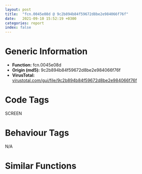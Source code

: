 ```yaml
---
layout: post
title:  "fcn.0045e08d @ 9c2b894b84f59672d8be2e984066f76f"
date:   2021-09-10 15:52:19 +0300
categories: report
index: false
---
```


# Generic Information
- **Function:** fcn.0045e08d
- **Origin (md5):** 9c2b894b84f59672d8be2e984066f76f
- **VirusTotal:** [virustotal.com/gui/file/9c2b894b84f59672d8be2e984066f76f][virustotal_ref]

# Code Tags
<span class="tag" id="SCREEN">SCREEN</span>


# Behaviour Tags
<span class="bhv-tag" id="na">N/A</span>

# Similar Functions
<script type="text/javascript" src="https://www.gstatic.com/charts/loader.js"></script>
<script type="text/javascript">

    google.charts.load('current', {'packages':['corechart']});
    google.charts.setOnLoadCallback(drawChart);

    function drawChart() {
    var data = new google.visualization.DataTable();
        data.addColumn('number', 'X');
        data.addColumn('number', 'Y');
        data.addColumn({type: 'string', role: 'tooltip', 'p': {'html': true}});
        data.addColumn({'type': 'string', 'role': 'style'});
        
        data.addRows([
    [-165.7814178466797, 74.0894775390625, '<b><a href="/report/fcn.0045e08d@9c2b894b84f59672d8be2e984066f76f">fcn.0045e08d</a><br>@9c2b894b84f59672d8be2e984066f76f</b><br>push 0x118<br>mov eax, 0x578464<br>call fcn.00553908<br>mov edi, ecx<br>mov dword[ebp-0x90], edi<br>lea eax, [ebp-0xec]<br>push eax<br>lea eax, [ebp-0xfc]<br>push eax<br>lea eax, [ebp-0xdc]<br>push eax<br>push dword[ebp+8]<br>call fcn.0046d6c8<br>lea eax, [ebp-0xe4]<br>push eax<br>lea eax, [ebp-0xf4]<br>push eax<br>lea eax, [ebp-0xac]<br>push eax<br>push dword[ebp+0xc]<br>call fcn.0046d6c8<br>fld qword[ebp-0xac]<br>fsub qword[ebp-0xdc]<br>push 0x20<br>pop esi<br>fstp qword[ebp-0xc4]<br>fld qword[ebp-0xe4]<br>fsub qword[ebp-0xec]<br>fstp qword[ebp-0xd4]<br>fld qword[ebp-0xf4]<br>fsub qword[ebp-0xfc]<br>fstp qword[ebp-0xcc]<br>cmp dword[edi+8], esi<br>jne 0x45e2ae<br>lea eax, [ebp-0x64]<br>push eax<br>push 0x54<br>push dword[edi+0x8c]<br>call dword[sym.imp.GDI32.dll_GetObjectW]<br>test eax, eax<br>je 0x45e5b6<br>cmp word[ebp-0x52], si<br>jne 0x45e5b6<br>mov esi, dword[ebp-0x50]<br>test esi, esi<br>je 0x45e5b6<br>mov ecx, dword[ebp-0x5c]<br>xor edi, edi<br>mov edx, dword[ebp-0x60]<br>mov eax, ecx<br>imul eax, edx<br>test eax, eax<br>jle 0x45e5b6<br>add esi, 2<br>cmp byte[esi+1], 0<br>je 0x45e298<br>movzx ecx, byte[esi-2]<br>lea eax, [ebp-0x94]<br>push eax<br>lea eax, [ebp-0x9c]<br>shl ecx, 8<br>push eax<br>lea eax, [ebp-0xa4]<br>push eax<br>movzx eax, byte[esi-1]<br>or ecx, eax<br>movzx eax, byte[esi]<br>shl ecx, 8<br>or ecx, eax<br>push ecx<br>call fcn.0046d6c8<br>fld qword[ebp-0xa4]<br>fadd qword[ebp-0xc4]<br>fld1 <br>fcom st(1)<br>fnstsw ax<br>fldz <br>test ah, 5<br>jnp 0x45e1c9<br>fcom st(2)<br>fnstsw ax<br>test ah, 0x41<br>jne 0x45e1c9<br>fstp st(2)<br>fld st(1)<br>jmp 0x45e1de<br>fxch st(1)<br>fcom st(2)<br>fnstsw ax<br>test ah, 5<br>jp 0x45e202<br>fstp st(2)<br>fld st(1)<br>fxch st(1)<br>fxch st(2)<br>fxch st(1)<br>fld qword[ebp-0x9c]<br>fadd qword[ebp-0xcc]<br>fcom st(2)<br>fnstsw ax<br>test ah, 0x41<br>je 0x45e208<br>fcom st(3)<br>fnstsw ax<br>test ah, 5<br>jp 0x45e208<br>fstp st(0)<br>fld st(2)<br>jmp 0x45e215<br>fxch st(1)<br>fxch st(2)<br>jmp 0x45e1de<br>fcom st(2)<br>fnstsw ax<br>test ah, 0x41<br>jne 0x45e215<br>fstp st(0)<br>fld st(1)<br>fld qword[ebp-0x94]<br>fld st(0)<br>fadd qword[ebp-0xd4]<br>fcom st(4)<br>fnstsw ax<br>test ah, 0x41<br>je 0x45e23b<br>fcom st(5)<br>fnstsw ax<br>test ah, 5<br>jp 0x45e23b<br>fstp st(4)<br>fstp st(3)<br>jmp 0x45e24e<br>fstp st(5)<br>fxch st(3)<br>fcom st(4)<br>fnstsw ax<br>test ah, 5<br>jp 0x45e24c<br>fstp st(4)<br>jmp 0x45e24e<br>fstp st(0)<br>fld qword[0x5b9908]<br>fcomp qword[ebp-0xac]<br>fnstsw ax<br>test ah, 5<br>jp 0x45e265<br>fstp st(3)<br>jmp 0x45e26d<br>fstp st(2)<br>fxch st(1)<br>fxch st(2)<br>fxch st(1)<br>sub esp, 0x18<br>fxch st(2)<br>fstp qword[esp+0x10]<br>fstp qword[esp+8]<br>fstp qword[esp]<br>call fcn.0046c6a8<br>mov ecx, eax<br>mov byte[esi], al<br>shr ecx, 8<br>shr eax, 0x10<br>mov byte[esi-1], cl<br>mov byte[esi-2], al<br>mov ecx, dword[ebp-0x5c]<br>mov edx, dword[ebp-0x60]<br>mov eax, ecx<br>inc edi<br>imul eax, edx<br>add esi, 4<br>cmp edi, eax<br>jl 0x45e167<br>jmp 0x45e5b6<br>lea ecx, [ebp-0x8c]<br>call fcn.004119b2<br>and dword[ebp-4], 0<br>push 0<br>call dword[sym.imp.GDI32.dll_CreateCompatibleDC]<br>push eax<br>lea ecx, [ebp-0x8c]<br>call fcn.004122af<br>lea eax, [ebp-0x124]<br>push eax<br>push 0x18<br>push dword[edi+0x8c]<br>call dword[sym.imp.GDI32.dll_GetObjectW]<br>test eax, eax<br>je 0x45e5ab<br>mov eax, dword[edi+0x8c]<br>test eax, eax<br>je 0x45e30c<br>push eax<br>push dword[ebp-0x88]<br>call dword[sym.imp.GDI32.dll_SelectObject]<br>mov esi, eax<br>mov dword[ebp-0x74], eax<br>jmp 0x45e311<br>xor esi, esi<br>mov dword[ebp-0x74], esi<br>test esi, esi<br>je 0x45e5ab<br>mov ecx, dword[ebp-0x11c]<br>mov eax, dword[ebp-0x120]<br>push ecx<br>push eax<br>push dword[ebp-0x88]<br>mov dword[ebp-0x68], eax<br>mov dword[ebp-0x78], ecx<br>call dword[sym.imp.GDI32.dll_CreateCompatibleBitmap]<br>mov ebx, eax<br>mov dword[ebp-0x98], ebx<br>test ebx, ebx<br>jne 0x45e357<br>push esi<br>push dword[ebp-0x88]<br>call dword[sym.imp.GDI32.dll_SelectObject]<br>jmp 0x45e5ab<br>lea ecx, [ebp-0xbc]<br>call fcn.004119b2<br>push dword[ebp-0x88]<br>mov byte[ebp-4], 1<br>call dword[sym.imp.GDI32.dll_CreateCompatibleDC]<br>push eax<br>lea ecx, [ebp-0xbc]<br>call fcn.004122af<br>push ebx<br>push dword[ebp-0xb8]<br>call dword[sym.imp.GDI32.dll_SelectObject]<br>mov dword[ebp-0xa0], eax<br>test eax, eax<br>jne 0x45e3ae<br>push esi<br>push dword[ebp-0x88]<br>call dword[sym.imp.GDI32.dll_SelectObject]<br>push ebx<br>call dword[sym.imp.GDI32.dll_DeleteObject]<br>jmp 0x45e5a0<br>push 0xcc0020<br>xor eax, eax<br>push eax<br>push eax<br>push dword[ebp-0x88]<br>push dword[ebp-0x78]<br>push dword[ebp-0x68]<br>push eax<br>push eax<br>push dword[ebp-0xb8]<br>call dword[sym.imp.GDI32.dll_BitBlt]<br>mov ecx, dword[edi+0xa8]<br>mov dword[ebp-0x70], ecx<br>cmp ecx, 0xffffffff<br>jne 0x45e3ea<br>call fcn.00410017<br>mov eax, dword[eax+0x1c]<br>mov dword[ebp-0x70], eax<br>and dword[ebp-0x6c], 0<br>mov eax, dword[ebp-0x68]<br>test eax, eax<br>jle 0x45e551<br>mov edi, dword[ebp-0x6c]<br>mov esi, dword[ebp-0x78]<br>xor ebx, ebx<br>test esi, esi<br>jle 0x45e539<br>push ebx<br>push edi<br>push dword[ebp-0xb8]<br>call dword[sym.imp.GDI32.dll_GetPixel]<br>mov dword[ebp-0x6c], eax<br>cmp eax, dword[ebp-0x70]<br>je 0x45e52d<br>lea ecx, [ebp-0x10c]<br>push ecx<br>lea ecx, [ebp-0x104]<br>push ecx<br>lea ecx, [ebp-0x7c]<br>push ecx<br>push eax<br>call fcn.0046d6c8<br>fld qword[ebp-0x7c]<br>fadd qword[ebp-0xc4]<br>fld1 <br>fcom st(1)<br>fnstsw ax<br>fldz <br>test ah, 5<br>jnp 0x45e460<br>fcom st(2)<br>fnstsw ax<br>test ah, 0x41<br>jne 0x45e460<br>fstp st(2)<br>fld st(1)<br>jmp 0x45e475<br>fxch st(1)<br>fcom st(2)<br>fnstsw ax<br>test ah, 5<br>jp 0x45e499<br>fstp st(2)<br>fld st(1)<br>fxch st(1)<br>fxch st(2)<br>fxch st(1)<br>fld qword[ebp-0x104]<br>fadd qword[ebp-0xcc]<br>fcom st(2)<br>fnstsw ax<br>test ah, 0x41<br>je 0x45e49f<br>fcom st(3)<br>fnstsw ax<br>test ah, 5<br>jp 0x45e49f<br>fstp st(0)<br>fld st(2)<br>jmp 0x45e4ac<br>fxch st(1)<br>fxch st(2)<br>jmp 0x45e475<br>fcom st(2)<br>fnstsw ax<br>test ah, 0x41<br>jne 0x45e4ac<br>fstp st(0)<br>fld st(1)<br>fld qword[ebp-0x10c]<br>fld st(0)<br>fadd qword[ebp-0xd4]<br>fcom st(4)<br>fnstsw ax<br>test ah, 0x41<br>je 0x45e4d2<br>fcom st(5)<br>fnstsw ax<br>test ah, 5<br>jp 0x45e4d2<br>fstp st(0)<br>fstp st(3)<br>jmp 0x45e4e5<br>fstp st(5)<br>fxch st(3)<br>fcom st(4)<br>fnstsw ax<br>test ah, 5<br>jp 0x45e4e3<br>fstp st(4)<br>jmp 0x45e4e5<br>fstp st(0)<br>fld qword[0x5b9908]<br>fcomp qword[ebp-0xac]<br>fnstsw ax<br>test ah, 5<br>jp 0x45e4fc<br>fstp st(3)<br>jmp 0x45e504<br>fstp st(2)<br>fxch st(1)<br>fxch st(2)<br>fxch st(1)<br>sub esp, 0x18<br>fxch st(2)<br>fstp qword[esp+0x10]<br>fstp qword[esp+8]<br>fstp qword[esp]<br>call fcn.0046c6a8<br>cmp dword[ebp-0x6c], eax<br>je 0x45e52d<br>push eax<br>push ebx<br>push edi<br>push dword[ebp-0xb8]<br>call dword[sym.imp.GDI32.dll_SetPixel]<br>inc ebx<br>cmp ebx, esi<br>jl 0x45e409<br>mov eax, dword[ebp-0x68]<br>inc edi<br>cmp edi, eax<br>jl 0x45e3ff<br>mov edi, dword[ebp-0x90]<br>mov esi, dword[ebp-0x74]<br>mov ebx, dword[ebp-0x98]<br>push dword[ebp-0xa0]<br>push dword[ebp-0xb8]<br>call dword[sym.imp.GDI32.dll_SelectObject]<br>push esi<br>push dword[ebp-0x88]<br>call dword[sym.imp.GDI32.dll_SelectObject]<br>push dword[edi+0x8c]<br>call dword[sym.imp.GDI32.dll_DeleteObject]<br>lea esi, [edi+0x90]<br>mov dword[edi+0x8c], ebx<br>push esi<br>call fcn.00431269<br>and dword[esi], 0<br>lea esi, [edi+0x94]<br>push esi<br>call fcn.00431269<br>and dword[esi], 0<br>lea ecx, [ebp-0xbc]<br>call fcn.00411b08<br>lea ecx, [ebp-0x8c]<br>call fcn.00411b08<br>call fcn.005538b2<br>ret 8<br><eoc> ', 'point { fill-color: #e0440e; }'],
[-47.85121536254883, 93.64165496826172, '<b><a href="/report/fcn.0046aa15@9c2b894b84f59672d8be2e984066f76f">fcn.0046aa15</a><br>@9c2b894b84f59672d8be2e984066f76f</b><br>push 0xe0<br>mov eax, 0x578acc<br>call fcn.005538d4<br>mov dword[ebp-0x50], ecx<br>mov eax, dword[ebp+0x2c]<br>mov esi, dword[ebp+0x10]<br>mov edi, dword[ebp+0x14]<br>mov dword[ebp-0xa0], eax<br>mov eax, dword[ebp+8]<br>sub esi, eax<br>mov dword[ebp-0x78], eax<br>mov eax, dword[ebp+0xc]<br>sub edi, eax<br>mov dword[ebp-0x4c], esi<br>mov dword[ebp-0x74], eax<br>mov dword[ebp-0x48], edi<br>cmp esi, 4<br>jle 0x46b261<br>cmp edi, 4<br>jle 0x46b261<br>lea ecx, [ebp-0x38]<br>call fcn.004119b2<br>mov ecx, dword[ebp-0x50]<br>xor ebx, ebx<br>mov dword[ebp-4], ebx<br>mov eax, dword[ecx+4]<br>test eax, eax<br>jne 0x46aa79<br>mov eax, ebx<br>jmp 0x46aa7c<br>mov eax, dword[eax+4]<br>push eax<br>call dword[sym.imp.GDI32.dll_CreateCompatibleDC]<br>push eax<br>lea ecx, [ebp-0x38]<br>call fcn.004122af<br>test eax, eax<br>je 0x46b259<br>mov dword[ebp-0x54], ebx<br>mov dword[ebp-0x58], 0x585684<br>mov eax, dword[ebp-0x50]<br>push edi<br>push esi<br>mov byte[ebp-4], 1<br>mov eax, dword[eax+4]<br>push dword[eax+4]<br>call dword[sym.imp.GDI32.dll_CreateCompatibleBitmap]<br>push eax<br>lea ecx, [ebp-0x58]<br>call fcn.004122f0<br>test eax, eax<br>je 0x46b24a<br>push dword[ebp-0x54]<br>push dword[ebp-0x34]<br>call fcn.00412959<br>mov dword[ebp-0xa4], eax<br>test eax, eax<br>jne 0x46aade<br>call fcn.0040f785<br>lea eax, [ebp-0x40]<br>mov dword[ebp-0xac], esi<br>push eax<br>lea eax, [ebp-0xac]<br>mov dword[ebp-0xa8], edi<br>push eax<br>call fcn.00469c5b<br>mov dword[ebp-0x84], eax<br>test eax, eax<br>je 0x46b24a<br>cmp dword[ebp-0x40], 0<br>je 0x46b24a<br>push eax<br>push dword[ebp-0x34]<br>call dword[sym.imp.GDI32.dll_SelectObject]<br>mov ecx, dword[ebp-0x50]<br>mov eax, dword[ecx+4]<br>test eax, eax<br>jne 0x46ab2a<br>mov eax, ebx<br>jmp 0x46ab2d<br>mov eax, dword[eax+4]<br>push 0xcc0020<br>push dword[ebp+0xc]<br>push dword[ebp+8]<br>push eax<br>push edi<br>push esi<br>push ebx<br>push ebx<br>push dword[ebp-0x34]<br>call dword[sym.imp.GDI32.dll_BitBlt]<br>mov eax, dword[ebp-0x74]<br>neg eax<br>push eax<br>mov eax, dword[ebp-0x78]<br>neg eax<br>push eax<br>lea eax, [ebp+8]<br>push eax<br>call dword[sym.imp.USER32.dll_OffsetRect]<br>mov eax, dword[ebp+0x10]<br>add eax, dword[ebp+8]<br>fild dword[ebp+0x24]<br>cdq <br>sub eax, edx<br>mov ecx, dword[ebp+0x18]<br>sar eax, 1<br>mov dword[ebp-0x3c], eax<br>mov eax, dword[ebp+0x14]<br>add eax, dword[ebp+0xc]<br>fstp qword[ebp-0x80]<br>fld qword[ebp-0x80]<br>fmul qword[0x58e540]<br>cdq <br>sub eax, edx<br>mov edx, dword[ebp+0x1c]<br>sar eax, 1<br>mov dword[ebp-0x5c], eax<br>fdiv qword[0x58ec28]<br>movzx eax, cl<br>mov dword[ebp-0x10], eax<br>movzx eax, dl<br>fst qword[ebp-0xb4]<br>fld qword[0x58ec10]<br>fadd st(1)<br>fst qword[ebp-0x80]<br>fild dword[ebp-0x10]<br>mov dword[ebp-0x10], eax<br>mov eax, ecx<br>shr eax, 8<br>movzx eax, al<br>fstp qword[ebp-0x18]<br>fld qword[ebp-0x18]<br>fst qword[ebp-0xc4]<br>fild dword[ebp-0x10]<br>mov dword[ebp-0x10], eax<br>mov eax, edx<br>shr eax, 8<br>movzx eax, al<br>fstp qword[ebp-0x18]<br>fld qword[ebp-0x18]<br>fld qword[0x5b9908]<br>fadd st(1), st(0)<br>fxch st(1)<br>fsubrp st(2)<br>fld qword[0x58ec38]<br>fdiv st(2), st(0)<br>fxch st(2)<br>fadd st(0), st(0)<br>fstp qword[ebp-0xbc]<br>fild dword[ebp-0x10]<br>mov dword[ebp-0x10], eax<br>fstp qword[ebp-0x18]<br>fld qword[ebp-0x18]<br>fst qword[ebp-0xd4]<br>fild dword[ebp-0x10]<br>fstp qword[ebp-0x18]<br>fld qword[ebp-0x18]<br>fadd st(2)<br>fsubrp st(1)<br>fdiv st(2)<br>fadd st(0), st(0)<br>fstp qword[ebp-0xcc]<br>shr ecx, 0x10<br>movzx eax, cl<br>mov dword[ebp-0x10], eax<br>fild dword[ebp-0x10]<br>shr edx, 0x10<br>cmp dword[ebp+0x28], 0<br>movzx eax, dl<br>mov dword[ebp-0x10], eax<br>fstp qword[ebp-0x18]<br>fld qword[ebp-0x18]<br>fst qword[ebp-0xe4]<br>fild dword[ebp-0x10]<br>mov dword[ebp-0x44], ebx<br>fstp qword[ebp-0x18]<br>fld qword[ebp-0x18]<br>fadd st(2)<br>fsubrp st(1)<br>fdivrp st(2)<br>fxch st(1)<br>fadd st(0), st(0)<br>fstp qword[ebp-0xdc]<br>jle 0x46b1e5<br>fld st(1)<br>fadd qword[0x58ec00]<br>fst qword[ebp-0x9c]<br>fld qword[0x58d3e8]<br>fldz <br>jmp 0x46ac8b<br>fxch st(1)<br>fxch st(5)<br>fxch st(1)<br>fxch st(4)<br>fxch st(3)<br>mov esi, dword[ebp+0x10]<br>mov eax, esi<br>mov ecx, dword[ebp+0x14]<br>sub ecx, dword[ebp+0xc]<br>sub eax, dword[ebp+8]<br>mov dword[ebp-0x70], ebx<br>cmp eax, ecx<br>jl 0x46aca2<br>mov eax, ecx<br>sub esi, dword[ebp+0x14]<br>sub esi, dword[ebp+8]<br>add esi, dword[ebp+0xc]<br>cdq <br>sub eax, edx<br>mov dword[ebp-0x28], esi<br>sar eax, 1<br>mov dword[ebp-0x20], eax<br>mov eax, dword[ebp-0xa0]<br>cmp eax, 0xffffffff<br>je 0x46ae34<br>cmp dword[ebp-0x44], 0<br>jne 0x46ae34<br>fstp st(2)<br>lea ecx, [ebp-0x8c]<br>fstp st(4)<br>fstp st(3)<br>fstp st(0)<br>fstp st(1)<br>push eax<br>fstp st(0)<br>call fcn.0041191b<br>lea eax, [ebp-0x8c]<br>mov byte[ebp-4], 2<br>push eax<br>lea ecx, [ebp-0x38]<br>call fcn.004129b8<br>push 8<br>lea ecx, [ebp-0x38]<br>mov edi, eax<br>call fcn.00412a25<br>mov dword[ebp-0x10], eax<br>test esi, esi<br>jne 0x46ad27<br>push dword[ebp+0x14]<br>push dword[ebp+0x10]<br>push dword[ebp+0xc]<br>push dword[ebp+8]<br>push dword[ebp-0x34]<br>call dword[sym.imp.GDI32.dll_Ellipse]<br>jmp 0x46ade2<br>jle 0x46ad82<br>mov eax, dword[ebp+0x14]<br>push dword[ebp+0x14]<br>sub eax, dword[ebp+0xc]<br>add eax, dword[ebp+8]<br>push eax<br>push dword[ebp+0xc]<br>push dword[ebp+8]<br>push dword[ebp-0x34]<br>call dword[sym.imp.GDI32.dll_Ellipse]<br>push dword[ebp+0x14]<br>mov eax, dword[ebp+0x10]<br>push dword[ebp+0x10]<br>sub eax, dword[ebp+0x14]<br>push dword[ebp+0xc]<br>add eax, dword[ebp+0xc]<br>push eax<br>push dword[ebp-0x34]<br>call dword[sym.imp.GDI32.dll_Ellipse]<br>mov eax, dword[ebp+0x14]<br>sub eax, dword[ebp+0xc]<br>push dword[ebp+0x14]<br>cdq <br>sub eax, edx<br>mov edx, dword[ebp+0x10]<br>mov ecx, eax<br>mov eax, dword[ebp+8]<br>sar ecx, 1<br>sub edx, ecx<br>add eax, ecx<br>push edx<br>push dword[ebp+0xc]<br>push eax<br>jmp 0x46add9<br>mov eax, dword[ebp+0x10]<br>sub eax, dword[ebp+8]<br>add eax, dword[ebp+0xc]<br>push eax<br>push dword[ebp+0x10]<br>push dword[ebp+0xc]<br>push dword[ebp+8]<br>push dword[ebp-0x34]<br>call dword[sym.imp.GDI32.dll_Ellipse]<br>push dword[ebp+0x14]<br>mov eax, dword[ebp+0x14]<br>push dword[ebp+0x10]<br>sub eax, dword[ebp+0x10]<br>add eax, dword[ebp+8]<br>push eax<br>push dword[ebp+8]<br>push dword[ebp-0x34]<br>call dword[sym.imp.GDI32.dll_Ellipse]<br>mov eax, dword[ebp+0x10]<br>sub eax, dword[ebp+8]<br>cdq <br>sub eax, edx<br>mov edx, dword[ebp+0x14]<br>mov ecx, eax<br>mov eax, dword[ebp+0xc]<br>sar ecx, 1<br>sub edx, ecx<br>add eax, ecx<br>push edx<br>push dword[ebp+0x10]<br>push eax<br>push dword[ebp+8]<br>push dword[ebp-0x34]<br>call dword[sym.imp.GDI32.dll_Rectangle]<br>push edi<br>lea ecx, [ebp-0x38]<br>call fcn.004129b8<br>push dword[ebp-0x10]<br>lea ecx, [ebp-0x38]<br>call fcn.004129b8<br>lea ecx, [ebp-0x8c]<br>mov byte[ebp-4], 1<br>mov dword[ebp-0x8c], 0x584f04<br>call fcn.00404d00<br>fld qword[0x58d3e8]<br>fld qword[0x5b9908]<br>fldz <br>fld qword[ebp-0x9c]<br>fld qword[ebp-0x80]<br>fld qword[ebp-0xb4]<br>fxch st(5)<br>fxch st(1)<br>fxch st(4)<br>fxch st(3)<br>fld st(5)<br>or esi, 0xffffffff<br>fst qword[ebp-0x94]<br>fxch st(3)<br>mov dword[ebp-0x60], esi<br>fcomp st(6)<br>or edi, esi<br>fnstsw ax<br>mov dword[ebp-0x68], edi<br>test ah, 0x41<br>jne 0x46b18c<br>fxch st(4)<br>mov ecx, 0x168<br>faddp st(5)<br>mov dword[ebp-0x10], ecx<br>fxch st(4)<br>fmul st(2)<br>fst qword[ebp-0xec]<br>fild dword[ebp-0x20]<br>fstp qword[ebp-0x18]<br>fld qword[ebp-0x18]<br>fstp qword[ebp-0x18]<br>jmp 0x46ae82<br>fxch st(3)<br>fxch st(4)<br>fxch st(1)<br>fxch st(3)<br>fcomp st(1)<br>fnstsw ax<br>test ah, 1<br>jne 0x46ae93<br>mov eax, dword[ebp-0x70]<br>mov dword[ebp-0x20], eax<br>jmp 0x46ae96<br>mov dword[ebp-0x20], ecx<br>fild dword[ebp-0x20]<br>fstp qword[ebp-0x24]<br>fld qword[ebp-0x24]<br>fld st(0)<br>fmul qword[ebp-0xbc]<br>fld st(0)<br>fadd st(4)<br>fld qword[ebp-0xc4]<br>fadd st(1), st(0)<br>fxch st(7)<br>fcom st(1)<br>fnstsw ax<br>test ah, 5<br>jnp 0x46aed5<br>fxch st(6)<br>fcom st(1)<br>fnstsw ax<br>test ah, 0x41<br>jne 0x46aed3<br>fstp st(1)<br>fstp st(1)<br>fstp st(5)<br>fld st(4)<br>jmp 0x46aef4<br>fxch st(6)<br>fcom st(1)<br>fnstsw ax<br>fstp st(1)<br>test ah, 5<br>jp 0x46aee8<br>fstp st(1)<br>fstp st(5)<br>fld st(4)<br>jmp 0x46aeee<br>fxch st(6)<br>fadd st(4)<br>faddp st(1)<br>fxch st(4)<br>fxch st(5)<br>fxch st(4)<br>call fcn.00553aa0<br>fld st(0)<br>mov byte[ebp-0x1a], al<br>fmul qword[ebp-0xcc]<br>fld st(0)<br>fadd st(4)<br>fld qword[ebp-0xd4]<br>fadd st(1), st(0)<br>fxch st(6)<br>fcom st(1)<br>fnstsw ax<br>test ah, 5<br>jnp 0x46af32<br>fxch st(7)<br>fcom st(1)<br>fnstsw ax<br>test ah, 0x41<br>jne 0x46af30<br>fstp st(1)<br>fstp st(1)<br>fstp st(4)<br>fld st(3)<br>jmp 0x46af51<br>fxch st(7)<br>fcom st(1)<br>fnstsw ax<br>fstp st(1)<br>test ah, 5<br>jp 0x46af45<br>fstp st(1)<br>fstp st(4)<br>fld st(3)<br>jmp 0x46af4b<br>fxch st(5)<br>fadd st(4)<br>faddp st(1)<br>fxch st(4)<br>fxch st(5)<br>fxch st(4)<br>call fcn.00553aa0<br>fmul qword[ebp-0xdc]<br>mov byte[ebp-0x19], al<br>fld st(0)<br>fadd st(3)<br>fld qword[ebp-0xe4]<br>fadd st(1), st(0)<br>fxch st(6)<br>fcom st(1)<br>fnstsw ax<br>test ah, 5<br>jnp 0x46af8d<br>fxch st(5)<br>fcom st(1)<br>fnstsw ax<br>test ah, 0x41<br>jne 0x46af91<br>fstp st(1)<br>fstp st(5)<br>fstp st(0)<br>fstp st(2)<br>fstp st(0)<br>jmp 0x46afae<br>fstp st(5)<br>jmp 0x46af93<br>fstp st(0)<br>fcomp st(4)<br>fnstsw ax<br>test ah, 0x41<br>jne 0x46afa4<br>fstp st(4)<br>fstp st(3)<br>fstp st(0)<br>jmp 0x46afac<br>fstp st(3)<br>fxch st(3)<br>faddp st(1)<br>faddp st(1)<br>fxch st(1)<br>fxch st(1)<br>call fcn.00553aa0<br>cmp dword[ebp-0x44], 0<br>jne 0x46afc6<br>cmp dword[ebp+0x20], 0xffffffff<br>je 0x46afc6<br>mov ebx, dword[ebp+0x20]<br>jmp 0x46afdb<br>movzx ebx, al<br>movzx eax, byte[ebp-0x19]<br>shl ebx, 8<br>or ebx, eax<br>movzx eax, byte[ebp-0x1a]<br>shl ebx, 8<br>or ebx, eax<br>push ecx<br>push ecx<br>fstp qword[esp]<br>call fcn.005655e0<br>fmul qword[ebp-0x18]<br>fldz <br>faddp st(1)<br>call fcn.00553a60<br>fld qword[ebp-0x94]<br>mov esi, eax<br>add esi, dword[ebp-0x3c]<br>fstp qword[esp]<br>call fcn.00565290<br>fmul qword[ebp-0x18]<br>fldz <br>faddp st(1)<br>pop ecx<br>pop ecx<br>call fcn.00553a60<br>mov ecx, dword[ebp-0x5c]<br>lea edi, [ecx+eax]<br>mov eax, dword[ebp-0x28]<br>test eax, eax<br>jle 0x46b0ab<br>fild dword[ebp-0x28]<br>cmp esi, dword[ebp-0x3c]<br>jle 0x46b039<br>fstp qword[ebp-0x6c]<br>fld qword[ebp-0x6c]<br>fmul qword[0x5b9908]<br>jmp 0x46b045<br>fstp qword[ebp-0x6c]<br>fld qword[ebp-0x6c]<br>fmul qword[0x58e5a0]<br>call fcn.00553a60<br>mov edx, dword[ebp-0x60]<br>add esi, eax<br>cmp edx, 0xffffffff<br>je 0x46b128<br>xor ecx, ecx<br>cmp esi, dword[ebp-0x3c]<br>setg cl<br>xor eax, eax<br>cmp edx, dword[ebp-0x3c]<br>setg al<br>cmp eax, ecx<br>je 0x46b128<br>cmp esi, edx<br>jge 0x46b07b<br>mov eax, esi<br>mov dword[ebp-0x20], eax<br>jmp 0x46b080<br>mov eax, edx<br>mov dword[ebp-0x20], edx<br>cmp esi, edx<br>jle 0x46b086<br>mov edx, esi<br>cmp eax, edx<br>jge 0x46b128<br>push ebx<br>push edi<br>push eax<br>push dword[ebp-0x48]<br>push dword[ebp-0x4c]<br>push dword[ebp-0x40]<br>call fcn.0046da60<br>mov eax, dword[ebp-0x20]<br>mov edx, dword[ebp-0x60]<br>inc eax<br>mov dword[ebp-0x20], eax<br>jmp 0x46b080<br>jns 0x46b128<br>fild dword[ebp-0x28]<br>cmp edi, ecx<br>jle 0x46b0c2<br>fstp qword[ebp-0x64]<br>fld qword[ebp-0x64]<br>fmul qword[0x58e5a0]<br>jmp 0x46b0ce<br>fstp qword[ebp-0x64]<br>fld qword[ebp-0x64]<br>fmul qword[0x5b9908]<br>call fcn.00553a60<br>mov edx, dword[ebp-0x68]<br>add edi, eax<br>cmp edx, 0xffffffff<br>je 0x46b128<br>xor ecx, ecx<br>cmp edi, dword[ebp-0x5c]<br>setg cl<br>xor eax, eax<br>cmp edx, dword[ebp-0x5c]<br>setg al<br>cmp eax, ecx<br>je 0x46b128<br>cmp edi, edx<br>jge 0x46b0fc<br>mov eax, edi<br>mov dword[ebp-0x20], eax<br>jmp 0x46b101<br>mov eax, edx<br>mov dword[ebp-0x20], edx<br>cmp edi, edx<br>jle 0x46b107<br>mov edx, edi<br>cmp eax, edx<br>jge 0x46b128<br>push ebx<br>push eax<br>push esi<br>push dword[ebp-0x48]<br>push dword[ebp-0x4c]<br>push dword[ebp-0x40]<br>call fcn.0046da60<br>mov eax, dword[ebp-0x20]<br>mov edx, dword[ebp-0x68]<br>inc eax<br>mov dword[ebp-0x20], eax<br>jmp 0x46b101<br>push ebx<br>push edi<br>push esi<br>push dword[ebp-0x48]<br>push dword[ebp-0x4c]<br>push dword[ebp-0x40]<br>call fcn.0046da60<br>fld qword[ebp-0x94]<br>fadd qword[0x58ec00]<br>mov ecx, dword[ebp-0x10]<br>inc dword[ebp-0x70]<br>dec ecx<br>mov dword[ebp-0x60], esi<br>mov dword[ebp-0x68], edi<br>fst qword[ebp-0x94]<br>fld qword[ebp-0x9c]<br>fcomp st(1)<br>mov dword[ebp-0x10], ecx<br>fnstsw ax<br>fld qword[0x58d3e8]<br>fld qword[0x5b9908]<br>fldz <br>fld qword[ebp-0xec]<br>test ah, 0x41<br>je 0x46ae7a<br>fstp st(0)<br>xor ebx, ebx<br>fstp st(2)<br>fstp st(2)<br>jmp 0x46b194<br>fstp st(5)<br>fstp st(0)<br>fstp st(0)<br>fstp st(0)<br>push 0xffffffffffffffff<br>push 0xffffffffffffffff<br>lea eax, [ebp+8]<br>fstp st(1)<br>push eax<br>fstp st(0)<br>call dword[sym.imp.USER32.dll_InflateRect]<br>fld qword[0x58d3e8]<br>fld qword[0x5b9908]<br>mov edx, dword[ebp-0x44]<br>fldz <br>inc edx<br>fld qword[ebp-0x9c]<br>fld qword[ebp-0xb4]<br>fld qword[ebp-0x80]<br>mov dword[ebp-0x44], edx<br>cmp edx, dword[ebp+0x28]<br>jl 0x46ac81<br>mov edi, dword[ebp-0x48]<br>fstp st(2)<br>mov esi, dword[ebp-0x4c]<br>fstp st(0)<br>fstp st(3)<br>fstp st(1)<br>fstp st(0)<br>jmp 0x46b1e9<br>fstp st(2)<br>fstp st(1)<br>mov eax, dword[ebp-0x50]<br>fstp st(0)<br>push 0xcc0020<br>push ebx<br>push ebx<br>push dword[ebp-0x34]<br>mov eax, dword[eax+4]<br>push edi<br>push esi<br>push dword[ebp-0x74]<br>push dword[ebp-0x78]<br>push dword[eax+4]<br>call dword[sym.imp.GDI32.dll_BitBlt]<br>mov eax, dword[ebp-0xa4]<br>test eax, eax<br>je 0x46b219<br>mov ebx, dword[eax+4]<br>push ebx<br>push dword[ebp-0x34]<br>call fcn.00412959<br>push dword[ebp-0x84]<br>call dword[sym.imp.GDI32.dll_DeleteObject]<br>lea ecx, [ebp-0x58]<br>mov dword[ebp-0x58], 0x585684<br>call fcn.00404d00<br>lea ecx, [ebp-0x38]<br>call fcn.00411b08<br>xor eax, eax<br>inc eax<br>jmp 0x46b263<br>lea ecx, [ebp-0x58]<br>mov dword[ebp-0x58], 0x585684<br>call fcn.00404d00<br>lea ecx, [ebp-0x38]<br>call fcn.00411b08<br>xor eax, eax<br>call fcn.0055389d<br>ret 0x28<br><eoc> ', 'null'],
[-97.04016876220703, 24.900405883789062, '<b><a href="/report/fcn.10035053@e5d49e0823e602f2ee948ac39d32c1eb">fcn.10035053</a><br>@e5d49e0823e602f2ee948ac39d32c1eb</b><br>push 0x118<br>mov eax, 0x1013cee1<br>call fcn.10124157<br>mov edi, ecx<br>mov dword[ebp-0xa8], edi<br>lea eax, [ebp-0xe4]<br>push eax<br>lea eax, [ebp-0xec]<br>push eax<br>lea eax, [ebp-0x104]<br>push eax<br>push dword[ebp+8]<br>call fcn.100465a0<br>lea eax, [ebp-0x10c]<br>push eax<br>lea eax, [ebp-0xf4]<br>push eax<br>lea eax, [ebp-0xa4]<br>push eax<br>push dword[ebp+0xc]<br>call fcn.100465a0<br>fld qword[ebp-0xa4]<br>fsub qword[ebp-0x104]<br>push 0x20<br>pop esi<br>fstp qword[ebp-0xcc]<br>fld qword[ebp-0x10c]<br>fsub qword[ebp-0xe4]<br>fstp qword[ebp-0xc4]<br>fld qword[ebp-0xf4]<br>fsub qword[ebp-0xec]<br>fstp qword[ebp-0xd4]<br>cmp dword[edi+8], esi<br>jne 0x1003526e<br>lea eax, [ebp-0x64]<br>push eax<br>push 0x54<br>push dword[edi+0x8c]<br>call dword[sym.imp.GDI32.dll_GetObjectW]<br>test eax, eax<br>je 0x10035574<br>cmp word[ebp-0x52], si<br>jne 0x10035574<br>mov esi, dword[ebp-0x50]<br>test esi, esi<br>je 0x10035574<br>mov ecx, dword[ebp-0x5c]<br>xor edi, edi<br>mov edx, dword[ebp-0x60]<br>mov eax, ecx<br>imul eax, edx<br>test eax, eax<br>jle 0x10035574<br>add esi, 2<br>cmp byte[esi+1], 0<br>je 0x10035258<br>movzx ecx, byte[esi-2]<br>lea eax, [ebp-0x74]<br>push eax<br>lea eax, [ebp-0xac]<br>shl ecx, 8<br>push eax<br>lea eax, [ebp-0x9c]<br>push eax<br>movzx eax, byte[esi-1]<br>or ecx, eax<br>movzx eax, byte[esi]<br>shl ecx, 8<br>or ecx, eax<br>push ecx<br>call fcn.100465a0<br>fld qword[ebp-0x9c]<br>fadd qword[ebp-0xcc]<br>fld1 <br>fcom st(1)<br>fnstsw ax<br>fldz <br>test ah, 5<br>jnp 0x1003518c<br>fcom st(2)<br>fnstsw ax<br>test ah, 0x41<br>jne 0x1003518c<br>fstp st(2)<br>fld st(1)<br>jmp 0x100351a1<br>fxch st(1)<br>fcom st(2)<br>fnstsw ax<br>test ah, 5<br>jp 0x100351c5<br>fstp st(2)<br>fld st(1)<br>fxch st(1)<br>fxch st(2)<br>fxch st(1)<br>fld qword[ebp-0xac]<br>fadd qword[ebp-0xd4]<br>fcom st(2)<br>fnstsw ax<br>test ah, 0x41<br>je 0x100351cb<br>fcom st(3)<br>fnstsw ax<br>test ah, 5<br>jp 0x100351cb<br>fstp st(0)<br>fld st(2)<br>jmp 0x100351d8<br>fxch st(1)<br>fxch st(2)<br>jmp 0x100351a1<br>fcom st(2)<br>fnstsw ax<br>test ah, 0x41<br>jne 0x100351d8<br>fstp st(0)<br>fld st(1)<br>fld qword[ebp-0x74]<br>fld st(0)<br>fadd qword[ebp-0xc4]<br>fcom st(4)<br>fnstsw ax<br>test ah, 0x41<br>je 0x100351fb<br>fcom st(5)<br>fnstsw ax<br>test ah, 5<br>jp 0x100351fb<br>fstp st(4)<br>fstp st(3)<br>jmp 0x1003520e<br>fstp st(5)<br>fxch st(3)<br>fcom st(4)<br>fnstsw ax<br>test ah, 5<br>jp 0x1003520c<br>fstp st(4)<br>jmp 0x1003520e<br>fstp st(0)<br>fld qword[0x1017c4b8]<br>fcomp qword[ebp-0xa4]<br>fnstsw ax<br>test ah, 5<br>jp 0x10035225<br>fstp st(3)<br>jmp 0x1003522d<br>fstp st(2)<br>fxch st(1)<br>fxch st(2)<br>fxch st(1)<br>sub esp, 0x18<br>fxch st(2)<br>fstp qword[esp+0x10]<br>fstp qword[esp+8]<br>fstp qword[esp]<br>call fcn.10045578<br>mov ecx, eax<br>mov byte[esi], al<br>shr ecx, 8<br>shr eax, 0x10<br>mov byte[esi-1], cl<br>mov byte[esi-2], al<br>mov ecx, dword[ebp-0x5c]<br>mov edx, dword[ebp-0x60]<br>mov eax, ecx<br>inc edi<br>imul eax, edx<br>add esi, 4<br>cmp edi, eax<br>jl 0x1003512d<br>jmp 0x10035574<br>lea ecx, [ebp-0x94]<br>call fcn.1001703e<br>and dword[ebp-4], 0<br>push 0<br>call dword[sym.imp.GDI32.dll_CreateCompatibleDC]<br>push eax<br>lea ecx, [ebp-0x94]<br>call fcn.100179cf<br>lea eax, [ebp-0x124]<br>push eax<br>push 0x18<br>push dword[edi+0x8c]<br>call dword[sym.imp.GDI32.dll_GetObjectW]<br>test eax, eax<br>je 0x10035565<br>mov eax, dword[edi+0x8c]<br>mov esi, dword[sym.imp.GDI32.dll_SelectObject]<br>test eax, eax<br>je 0x100352ce<br>push eax<br>push dword[ebp-0x90]<br>call esi<br>mov ebx, eax<br>mov dword[ebp-0x7c], eax<br>jmp 0x100352d3<br>xor ebx, ebx<br>mov dword[ebp-0x7c], ebx<br>test ebx, ebx<br>je 0x10035565<br>mov ecx, dword[ebp-0x11c]<br>mov eax, dword[ebp-0x120]<br>push ecx<br>push eax<br>push dword[ebp-0x90]<br>mov dword[ebp-0x6c], eax<br>mov dword[ebp-0x80], ecx<br>call dword[sym.imp.GDI32.dll_CreateCompatibleBitmap]<br>mov dword[ebp-0x68], eax<br>test eax, eax<br>jne 0x10035310<br>push ebx<br>push dword[ebp-0x90]<br>call esi<br>jmp 0x10035565<br>lea ecx, [ebp-0xbc]<br>call fcn.1001703e<br>push dword[ebp-0x90]<br>mov byte[ebp-4], 1<br>call dword[sym.imp.GDI32.dll_CreateCompatibleDC]<br>push eax<br>lea ecx, [ebp-0xbc]<br>call fcn.100179cf<br>push dword[ebp-0x68]<br>push dword[ebp-0xb8]<br>call esi<br>mov dword[ebp-0x98], eax<br>test eax, eax<br>jne 0x10035363<br>push ebx<br>push dword[ebp-0x90]<br>call esi<br>push dword[ebp-0x68]<br>call dword[sym.imp.GDI32.dll_DeleteObject]<br>jmp 0x10035556<br>push 0xcc0020<br>xor eax, eax<br>push eax<br>push eax<br>push dword[ebp-0x90]<br>push dword[ebp-0x80]<br>push dword[ebp-0x6c]<br>push eax<br>push eax<br>push dword[ebp-0xb8]<br>call dword[sym.imp.GDI32.dll_BitBlt]<br>mov ecx, dword[edi+0xa8]<br>mov dword[ebp-0x78], ecx<br>cmp ecx, 0xffffffff<br>jne 0x1003539f<br>call fcn.100218d1<br>mov eax, dword[eax+0x1c]<br>mov dword[ebp-0x78], eax<br>and dword[ebp-0x70], 0<br>mov eax, dword[ebp-0x6c]<br>test eax, eax<br>jle 0x1003550c<br>mov edi, dword[ebp-0x70]<br>mov ebx, dword[ebp-0x80]<br>xor esi, esi<br>test ebx, ebx<br>jle 0x100354f4<br>push esi<br>push edi<br>push dword[ebp-0xb8]<br>call dword[sym.imp.GDI32.dll_GetPixel]<br>mov dword[ebp-0x70], eax<br>cmp eax, dword[ebp-0x78]<br>je 0x100354e8<br>lea ecx, [ebp-0xfc]<br>push ecx<br>lea ecx, [ebp-0xdc]<br>push ecx<br>lea ecx, [ebp-0x84]<br>push ecx<br>push eax<br>call fcn.100465a0<br>fld qword[ebp-0x84]<br>fadd qword[ebp-0xcc]<br>fld1 <br>fcom st(1)<br>fnstsw ax<br>fldz <br>test ah, 5<br>jnp 0x1003541b<br>fcom st(2)<br>fnstsw ax<br>test ah, 0x41<br>jne 0x1003541b<br>fstp st(2)<br>fld st(1)<br>jmp 0x10035430<br>fxch st(1)<br>fcom st(2)<br>fnstsw ax<br>test ah, 5<br>jp 0x10035454<br>fstp st(2)<br>fld st(1)<br>fxch st(1)<br>fxch st(2)<br>fxch st(1)<br>fld qword[ebp-0xdc]<br>fadd qword[ebp-0xd4]<br>fcom st(2)<br>fnstsw ax<br>test ah, 0x41<br>je 0x1003545a<br>fcom st(3)<br>fnstsw ax<br>test ah, 5<br>jp 0x1003545a<br>fstp st(0)<br>fld st(2)<br>jmp 0x10035467<br>fxch st(1)<br>fxch st(2)<br>jmp 0x10035430<br>fcom st(2)<br>fnstsw ax<br>test ah, 0x41<br>jne 0x10035467<br>fstp st(0)<br>fld st(1)<br>fld qword[ebp-0xfc]<br>fld st(0)<br>fadd qword[ebp-0xc4]<br>fcom st(4)<br>fnstsw ax<br>test ah, 0x41<br>je 0x1003548d<br>fcom st(5)<br>fnstsw ax<br>test ah, 5<br>jp 0x1003548d<br>fstp st(0)<br>fstp st(3)<br>jmp 0x100354a0<br>fstp st(5)<br>fxch st(3)<br>fcom st(4)<br>fnstsw ax<br>test ah, 5<br>jp 0x1003549e<br>fstp st(4)<br>jmp 0x100354a0<br>fstp st(0)<br>fld qword[0x1017c4b8]<br>fcomp qword[ebp-0xa4]<br>fnstsw ax<br>test ah, 5<br>jp 0x100354b7<br>fstp st(3)<br>jmp 0x100354bf<br>fstp st(2)<br>fxch st(1)<br>fxch st(2)<br>fxch st(1)<br>sub esp, 0x18<br>fxch st(2)<br>fstp qword[esp+0x10]<br>fstp qword[esp+8]<br>fstp qword[esp]<br>call fcn.10045578<br>cmp dword[ebp-0x70], eax<br>je 0x100354e8<br>push eax<br>push esi<br>push edi<br>push dword[ebp-0xb8]<br>call dword[sym.imp.GDI32.dll_SetPixel]<br>inc esi<br>cmp esi, ebx<br>jl 0x100353be<br>mov eax, dword[ebp-0x6c]<br>inc edi<br>cmp edi, eax<br>jl 0x100353b4<br>mov edi, dword[ebp-0xa8]<br>mov esi, dword[sym.imp.GDI32.dll_SelectObject]<br>mov ebx, dword[ebp-0x7c]<br>push dword[ebp-0x98]<br>push dword[ebp-0xb8]<br>call esi<br>push ebx<br>push dword[ebp-0x90]<br>call esi<br>push dword[edi+0x8c]<br>call dword[sym.imp.GDI32.dll_DeleteObject]<br>mov eax, dword[ebp-0x68]<br>lea esi, [edi+0x90]<br>push esi<br>mov dword[edi+0x8c], eax<br>call fcn.10012978<br>and dword[esi], 0<br>lea esi, [edi+0x94]<br>push esi<br>call fcn.10012978<br>and dword[esi], 0<br>lea ecx, [ebp-0xbc]<br>mov byte[ebp-4], 0<br>call fcn.10017194<br>or dword[ebp-4], 0xffffffff<br>lea ecx, [ebp-0x94]<br>call fcn.10017194<br>call fcn.10124106<br>ret 8<br><eoc> ', 'null'],
[-116.59235382080078, 142.83067321777344, '<b><a href="/report/fcn.0045e75d@9c2b894b84f59672d8be2e984066f76f">fcn.0045e75d</a><br>@9c2b894b84f59672d8be2e984066f76f</b><br>push 0x184<br>mov eax, 0x5784f0<br>call fcn.00553908<br>mov edi, ecx<br>mov ebx, dword[ebp+8]<br>xor esi, esi<br>cmp dword[edi+0x28], esi<br>je 0x45e780<br>or eax, 0xffffffff<br>jmp 0x45e997<br>mov dword[ebp-0x150], esi<br>cmp dword[0x5e0b70], esi<br>je 0x45e7c2<br>push 0x2000<br>push esi<br>push esi<br>push esi<br>push ebx<br>mov dword[ebp-0x150], 1<br>call dword[sym.imp.USER32.dll_CopyImage]<br>push dword[edi+0x54]<br>mov dword[ebp-0x12c], eax<br>lea eax, [ebp-0x12c]<br>push eax<br>call fcn.00461a98<br>mov ebx, dword[ebp-0x12c]<br>mov ecx, edi<br>call fcn.0043791d<br>test eax, eax<br>je 0x45e86f<br>lea eax, [ebp-0x190]<br>push eax<br>push 0x18<br>push ebx<br>call dword[sym.imp.GDI32.dll_GetObjectW]<br>test eax, eax<br>je 0x45e778<br>mov eax, dword[ebp-0x188]<br>cmp eax, dword[edi+0x58]<br>je 0x45e86f<br>lea ecx, [ebp-0x128]<br>call fcn.0045dcc9<br>movzx eax, word[ebp-0x17e]<br>mov dword[ebp-0x120], eax<br>mov eax, dword[edi+0x5c]<br>mov dword[ebp-0xd4], eax<br>mov eax, dword[edi+0x60]<br>mov dword[ebp-0xd0], eax<br>mov eax, dword[ebp-0x18c]<br>cdq <br>idiv dword[edi+0x5c]<br>fld qword[edi+0xb8]<br>push ecx<br>push ecx<br>lea ecx, [ebp-0x128]<br>mov dword[ebp-4], esi<br>fstp qword[esp]<br>mov dword[ebp-0x9c], ebx<br>mov dword[ebp-0x124], eax<br>call fcn.004625ed<br>push ebx<br>mov dword[ebp-0x100], 1<br>call dword[sym.imp.GDI32.dll_DeleteObject]<br>mov ebx, dword[ebp-0x9c]<br>lea ecx, [ebp-0x128]<br>or dword[ebp-4], 0xffffffff<br>call fcn.0045de1f<br>lea ecx, [ebp-0x144]<br>call fcn.004119b2<br>push esi<br>mov dword[ebp-4], 1<br>call dword[sym.imp.GDI32.dll_CreateCompatibleDC]<br>push eax<br>lea ecx, [ebp-0x144]<br>call fcn.004122af<br>lea eax, [ebp-0x178]<br>push eax<br>push 0x18<br>push ebx<br>call dword[sym.imp.GDI32.dll_GetObjectW]<br>test eax, eax<br>je 0x45e987<br>cmp dword[ebp+0xc], 0<br>je 0x45e8bc<br>movzx eax, word[ebp-0x166]<br>mov dword[edi+8], eax<br>mov eax, dword[ebp-0x174]<br>mov ecx, dword[ebp-0x170]<br>mov dword[ebp-0x148], eax<br>mov eax, dword[edi+0x8c]<br>mov dword[ebp-0x130], ecx<br>test eax, eax<br>je 0x45e92d<br>lea ecx, [ebp-0x178]<br>push ecx<br>push 0x18<br>push eax<br>call dword[sym.imp.GDI32.dll_GetObjectW]<br>test eax, eax<br>je 0x45e987<br>mov eax, dword[edi+0x8c]<br>test eax, eax<br>je 0x45e90f<br>push eax<br>push dword[ebp-0x140]<br>call dword[sym.imp.GDI32.dll_SelectObject]<br>mov esi, eax<br>test esi, esi<br>je 0x45e987<br>mov eax, dword[ebp-0x174]<br>mov ecx, dword[ebp-0x170]<br>mov dword[ebp-0x134], eax<br>mov dword[ebp-0x130], ecx<br>jmp 0x45e958<br>mov eax, esi<br>mov dword[ebp-0x134], eax<br>test ebx, ebx<br>je 0x45e954<br>push ebx<br>push dword[ebp-0x140]<br>call dword[sym.imp.GDI32.dll_SelectObject]<br>mov ecx, dword[ebp-0x130]<br>mov esi, eax<br>mov eax, dword[ebp-0x134]<br>test esi, esi<br>je 0x45e987<br>add eax, dword[ebp-0x148]<br>push ecx<br>push eax<br>push dword[ebp-0x140]<br>call dword[sym.imp.GDI32.dll_CreateCompatibleBitmap]<br>mov dword[ebp-0x12c], eax<br>test eax, eax<br>jne 0x45e99f<br>test esi, esi<br>je 0x45e987<br>push esi<br>push dword[ebp-0x140]<br>call dword[sym.imp.GDI32.dll_SelectObject]<br>or ebx, 0xffffffff<br>lea ecx, [ebp-0x144]<br>call fcn.00411b08<br>mov eax, ebx<br>call fcn.005538b2<br>ret 8<br>lea ecx, [ebp-0x160]<br>call fcn.004119b2<br>push dword[ebp-0x140]<br>mov byte[ebp-4], 2<br>call dword[sym.imp.GDI32.dll_CreateCompatibleDC]<br>push eax<br>lea ecx, [ebp-0x160]<br>call fcn.004122af<br>push dword[ebp-0x12c]<br>push dword[ebp-0x15c]<br>call dword[sym.imp.GDI32.dll_SelectObject]<br>mov dword[ebp-0x14c], eax<br>test eax, eax<br>je 0x45ea42<br>xor ecx, ecx<br>cmp dword[edi+0x8c], ecx<br>je 0x45ea15<br>push 0xcc0020<br>push ecx<br>push ecx<br>push dword[ebp-0x140]<br>push dword[ebp-0x130]<br>push dword[ebp-0x134]<br>push ecx<br>push ecx<br>push dword[ebp-0x15c]<br>call dword[sym.imp.GDI32.dll_BitBlt]<br>xor ecx, ecx<br>test ebx, ebx<br>je 0x45ea2a<br>push ebx<br>push dword[ebp-0x140]<br>call dword[sym.imp.GDI32.dll_SelectObject]<br>xor ecx, ecx<br>jmp 0x45ea2c<br>mov eax, ecx<br>test eax, eax<br>jne 0x45ea67<br>push dword[ebp-0x14c]<br>push dword[ebp-0x15c]<br>call dword[sym.imp.GDI32.dll_SelectObject]<br>test esi, esi<br>je 0x45ea53<br>push esi<br>push dword[ebp-0x140]<br>call dword[sym.imp.GDI32.dll_SelectObject]<br>push dword[ebp-0x12c]<br>call dword[sym.imp.GDI32.dll_DeleteObject]<br>or ebx, 0xffffffff<br>jmp 0x45eb13<br>push 0xcc0020<br>push ecx<br>push ecx<br>push dword[ebp-0x140]<br>push dword[ebp-0x130]<br>push dword[ebp-0x148]<br>push ecx<br>push dword[ebp-0x134]<br>push dword[ebp-0x15c]<br>call dword[sym.imp.GDI32.dll_BitBlt]<br>push dword[ebp-0x14c]<br>push dword[ebp-0x15c]<br>call dword[sym.imp.GDI32.dll_SelectObject]<br>test esi, esi<br>je 0x45eab6<br>push esi<br>push dword[ebp-0x140]<br>call dword[sym.imp.GDI32.dll_SelectObject]<br>mov eax, dword[edi+0x8c]<br>test eax, eax<br>je 0x45eac7<br>push eax<br>call dword[sym.imp.GDI32.dll_DeleteObject]<br>mov eax, dword[ebp-0x12c]<br>mov ecx, edi<br>mov dword[edi+0x8c], eax<br>mov dword[edi+0x1c], 1<br>call fcn.00462ee4<br>lea esi, [edi+0x90]<br>push esi<br>call fcn.00431269<br>and dword[esi], 0<br>lea esi, [edi+0x94]<br>push esi<br>call fcn.00431269<br>and dword[esi], 0<br>cmp dword[ebp-0x150], 0<br>je 0x45eb0f<br>push ebx<br>call dword[sym.imp.GDI32.dll_DeleteObject]<br>mov ebx, dword[edi+4]<br>dec ebx<br>lea ecx, [ebp-0x160]<br>call fcn.00411b08<br>jmp 0x45e98a<br><eoc> ', 'null'],

        ]);

    var options = {
        title: 'Similarity Plot',
        legend: 'none',
        colors: ['#dedbd9', '#e6693e', '#ec8f6e', '#f3b49f', '#f6c7b6'],
        tooltip: {isHtml: true, trigger: 'both'},
        explorer: {
        actions: ["dragToZoom", "rightClickToReset"],
        },
        chartArea: {
        width: '80%',
        height: '80%'
        },
        width: '100%',
        height: '100%'
    };

    var chart = new google.visualization.ScatterChart(document.getElementById('chart_div'));

    chart.draw(data, options);
    }
    
</script>


<div id="chart_div" style="width: 100%px; height: 100%;"></div>

# Disassembled Code
{% highlight nasm %}

push 0x118
mov eax, 0x578464
call fcn.00553908
mov edi, ecx
mov dword[ebp-0x90], edi
lea eax, [ebp-0xec]
push eax
lea eax, [ebp-0xfc]
push eax
lea eax, [ebp-0xdc]
push eax
push dword[ebp+8]
call fcn.0046d6c8
lea eax, [ebp-0xe4]
push eax
lea eax, [ebp-0xf4]
push eax
lea eax, [ebp-0xac]
push eax
push dword[ebp+0xc]
call fcn.0046d6c8
fld qword[ebp-0xac]
fsub qword[ebp-0xdc]
push 0x20
pop esi
fstp qword[ebp-0xc4]
fld qword[ebp-0xe4]
fsub qword[ebp-0xec]
fstp qword[ebp-0xd4]
fld qword[ebp-0xf4]
fsub qword[ebp-0xfc]
fstp qword[ebp-0xcc]
cmp dword[edi+8], esi
jne 0x45e2ae
lea eax, [ebp-0x64]
push eax
push 0x54
push dword[edi+0x8c]
call dword[sym.imp.GDI32.dll_GetObjectW]
test eax, eax
je 0x45e5b6
cmp word[ebp-0x52], si
jne 0x45e5b6
mov esi, dword[ebp-0x50]
test esi, esi
je 0x45e5b6
mov ecx, dword[ebp-0x5c]
xor edi, edi
mov edx, dword[ebp-0x60]
mov eax, ecx
imul eax, edx
test eax, eax
jle 0x45e5b6
add esi, 2
cmp byte[esi+1], 0
je 0x45e298
movzx ecx, byte[esi-2]
lea eax, [ebp-0x94]
push eax
lea eax, [ebp-0x9c]
shl ecx, 8
push eax
lea eax, [ebp-0xa4]
push eax
movzx eax, byte[esi-1]
or ecx, eax
movzx eax, byte[esi]
shl ecx, 8
or ecx, eax
push ecx
call fcn.0046d6c8
fld qword[ebp-0xa4]
fadd qword[ebp-0xc4]
fld1
fcom st(1)
fnstsw ax
fldz
test ah, 5
jnp 0x45e1c9
fcom st(2)
fnstsw ax
test ah, 0x41
jne 0x45e1c9
fstp st(2)
fld st(1)
jmp 0x45e1de
fxch st(1)
fcom st(2)
fnstsw ax
test ah, 5
jp 0x45e202
fstp st(2)
fld st(1)
fxch st(1)
fxch st(2)
fxch st(1)
fld qword[ebp-0x9c]
fadd qword[ebp-0xcc]
fcom st(2)
fnstsw ax
test ah, 0x41
je 0x45e208
fcom st(3)
fnstsw ax
test ah, 5
jp 0x45e208
fstp st(0)
fld st(2)
jmp 0x45e215
fxch st(1)
fxch st(2)
jmp 0x45e1de
fcom st(2)
fnstsw ax
test ah, 0x41
jne 0x45e215
fstp st(0)
fld st(1)
fld qword[ebp-0x94]
fld st(0)
fadd qword[ebp-0xd4]
fcom st(4)
fnstsw ax
test ah, 0x41
je 0x45e23b
fcom st(5)
fnstsw ax
test ah, 5
jp 0x45e23b
fstp st(4)
fstp st(3)
jmp 0x45e24e
fstp st(5)
fxch st(3)
fcom st(4)
fnstsw ax
test ah, 5
jp 0x45e24c
fstp st(4)
jmp 0x45e24e
fstp st(0)
fld qword[0x5b9908]
fcomp qword[ebp-0xac]
fnstsw ax
test ah, 5
jp 0x45e265
fstp st(3)
jmp 0x45e26d
fstp st(2)
fxch st(1)
fxch st(2)
fxch st(1)
sub esp, 0x18
fxch st(2)
fstp qword[esp+0x10]
fstp qword[esp+8]
fstp qword[esp]
call fcn.0046c6a8
mov ecx, eax
mov byte[esi], al
shr ecx, 8
shr eax, 0x10
mov byte[esi-1], cl
mov byte[esi-2], al
mov ecx, dword[ebp-0x5c]
mov edx, dword[ebp-0x60]
mov eax, ecx
inc edi
imul eax, edx
add esi, 4
cmp edi, eax
jl 0x45e167
jmp 0x45e5b6
lea ecx, [ebp-0x8c]
call fcn.004119b2
and dword[ebp-4], 0
push 0
call dword[sym.imp.GDI32.dll_CreateCompatibleDC]
push eax
lea ecx, [ebp-0x8c]
call fcn.004122af
lea eax, [ebp-0x124]
push eax
push 0x18
push dword[edi+0x8c]
call dword[sym.imp.GDI32.dll_GetObjectW]
test eax, eax
je 0x45e5ab
mov eax, dword[edi+0x8c]
test eax, eax
je 0x45e30c
push eax
push dword[ebp-0x88]
call dword[sym.imp.GDI32.dll_SelectObject]
mov esi, eax
mov dword[ebp-0x74], eax
jmp 0x45e311
xor esi, esi
mov dword[ebp-0x74], esi
test esi, esi
je 0x45e5ab
mov ecx, dword[ebp-0x11c]
mov eax, dword[ebp-0x120]
push ecx
push eax
push dword[ebp-0x88]
mov dword[ebp-0x68], eax
mov dword[ebp-0x78], ecx
call dword[sym.imp.GDI32.dll_CreateCompatibleBitmap]
mov ebx, eax
mov dword[ebp-0x98], ebx
test ebx, ebx
jne 0x45e357
push esi
push dword[ebp-0x88]
call dword[sym.imp.GDI32.dll_SelectObject]
jmp 0x45e5ab
lea ecx, [ebp-0xbc]
call fcn.004119b2
push dword[ebp-0x88]
mov byte[ebp-4], 1
call dword[sym.imp.GDI32.dll_CreateCompatibleDC]
push eax
lea ecx, [ebp-0xbc]
call fcn.004122af
push ebx
push dword[ebp-0xb8]
call dword[sym.imp.GDI32.dll_SelectObject]
mov dword[ebp-0xa0], eax
test eax, eax
jne 0x45e3ae
push esi
push dword[ebp-0x88]
call dword[sym.imp.GDI32.dll_SelectObject]
push ebx
call dword[sym.imp.GDI32.dll_DeleteObject]
jmp 0x45e5a0
push 0xcc0020
xor eax, eax
push eax
push eax
push dword[ebp-0x88]
push dword[ebp-0x78]
push dword[ebp-0x68]
push eax
push eax
push dword[ebp-0xb8]
call dword[sym.imp.GDI32.dll_BitBlt]
mov ecx, dword[edi+0xa8]
mov dword[ebp-0x70], ecx
cmp ecx, 0xffffffff
jne 0x45e3ea
call fcn.00410017
mov eax, dword[eax+0x1c]
mov dword[ebp-0x70], eax
and dword[ebp-0x6c], 0
mov eax, dword[ebp-0x68]
test eax, eax
jle 0x45e551
mov edi, dword[ebp-0x6c]
mov esi, dword[ebp-0x78]
xor ebx, ebx
test esi, esi
jle 0x45e539
push ebx
push edi
push dword[ebp-0xb8]
call dword[sym.imp.GDI32.dll_GetPixel]
mov dword[ebp-0x6c], eax
cmp eax, dword[ebp-0x70]
je 0x45e52d
lea ecx, [ebp-0x10c]
push ecx
lea ecx, [ebp-0x104]
push ecx
lea ecx, [ebp-0x7c]
push ecx
push eax
call fcn.0046d6c8
fld qword[ebp-0x7c]
fadd qword[ebp-0xc4]
fld1
fcom st(1)
fnstsw ax
fldz
test ah, 5
jnp 0x45e460
fcom st(2)
fnstsw ax
test ah, 0x41
jne 0x45e460
fstp st(2)
fld st(1)
jmp 0x45e475
fxch st(1)
fcom st(2)
fnstsw ax
test ah, 5
jp 0x45e499
fstp st(2)
fld st(1)
fxch st(1)
fxch st(2)
fxch st(1)
fld qword[ebp-0x104]
fadd qword[ebp-0xcc]
fcom st(2)
fnstsw ax
test ah, 0x41
je 0x45e49f
fcom st(3)
fnstsw ax
test ah, 5
jp 0x45e49f
fstp st(0)
fld st(2)
jmp 0x45e4ac
fxch st(1)
fxch st(2)
jmp 0x45e475
fcom st(2)
fnstsw ax
test ah, 0x41
jne 0x45e4ac
fstp st(0)
fld st(1)
fld qword[ebp-0x10c]
fld st(0)
fadd qword[ebp-0xd4]
fcom st(4)
fnstsw ax
test ah, 0x41
je 0x45e4d2
fcom st(5)
fnstsw ax
test ah, 5
jp 0x45e4d2
fstp st(0)
fstp st(3)
jmp 0x45e4e5
fstp st(5)
fxch st(3)
fcom st(4)
fnstsw ax
test ah, 5
jp 0x45e4e3
fstp st(4)
jmp 0x45e4e5
fstp st(0)
fld qword[0x5b9908]
fcomp qword[ebp-0xac]
fnstsw ax
test ah, 5
jp 0x45e4fc
fstp st(3)
jmp 0x45e504
fstp st(2)
fxch st(1)
fxch st(2)
fxch st(1)
sub esp, 0x18
fxch st(2)
fstp qword[esp+0x10]
fstp qword[esp+8]
fstp qword[esp]
call fcn.0046c6a8
cmp dword[ebp-0x6c], eax
je 0x45e52d
push eax
push ebx
push edi
push dword[ebp-0xb8]
call dword[sym.imp.GDI32.dll_SetPixel]
inc ebx
cmp ebx, esi
jl 0x45e409
mov eax, dword[ebp-0x68]
inc edi
cmp edi, eax
jl 0x45e3ff
mov edi, dword[ebp-0x90]
mov esi, dword[ebp-0x74]
mov ebx, dword[ebp-0x98]
push dword[ebp-0xa0]
push dword[ebp-0xb8]
call dword[sym.imp.GDI32.dll_SelectObject]
push esi
push dword[ebp-0x88]
call dword[sym.imp.GDI32.dll_SelectObject]
push dword[edi+0x8c]
call dword[sym.imp.GDI32.dll_DeleteObject]
lea esi, [edi+0x90]
mov dword[edi+0x8c], ebx
push esi
call fcn.00431269
and dword[esi], 0
lea esi, [edi+0x94]
push esi
call fcn.00431269
and dword[esi], 0
lea ecx, [ebp-0xbc]
call fcn.00411b08
lea ecx, [ebp-0x8c]
call fcn.00411b08
call fcn.005538b2
ret 8

{% endhighlight %}

[virustotal_ref]: https://www.virustotal.com/gui/file/9c2b894b84f59672d8be2e984066f76f